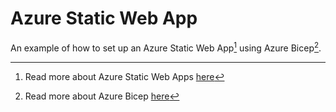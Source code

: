 # Azure Static Web App

An example of how to set up an Azure Static Web App[^1] using Azure Bicep[^2].

[^1]: Read more about Azure Static Web Apps [here](https://docs.microsoft.com/azure/static-web-apps/)
[^2]: Read more about Azure Bicep [here](https://docs.microsoft.com/azure/azure-resource-manager/bicep/)
